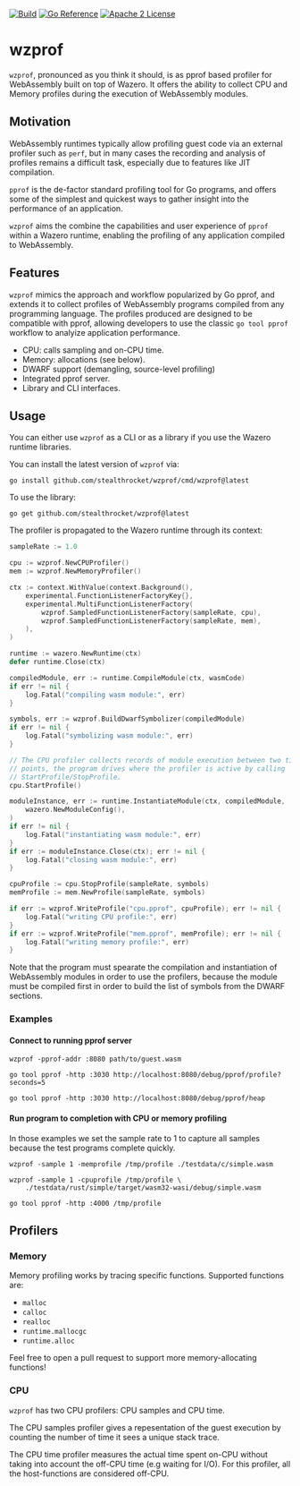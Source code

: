 [![Build](https://github.com/stealthrocket/wzprof/actions/workflows/go-test.yml/badge.svg)](https://github.com/stealthrocket/wzprof/actions/workflows/go-test.yml)
[![Go Reference](https://pkg.go.dev/badge/github.com/stealthrocket/wzprof.svg)](https://pkg.go.dev/github.com/stealthrocket/wzprof)
[![Apache 2 License](https://img.shields.io/badge/license-Apache%202-blue.svg)](LICENSE)

# wzprof

`wzprof`, pronounced as you think it should, is as pprof based profiler for
WebAssembly built on top of Wazero. It offers the ability to collect CPU and
Memory profiles during the execution of WebAssembly modules.

## Motivation

WebAssembly runtimes typically allow profiling guest code via an external
profiler such as `perf`, but in many cases the recording and analysis of
profiles remains a difficult task, especially due to features like JIT
compilation.

`pprof` is the de-factor standard profiling tool for Go programs, and offers
some of the simplest and quickest ways to gather insight into the performance
of an application.

`wzprof` aims the combine the capabilities and user experience of `pprof`
within a Wazero runtime, enabling the profiling of any application compiled
to WebAssembly.

## Features

`wzprof` mimics the approach and workflow popularized by Go pprof, and extends
it to collect profiles of WebAssembly programs compiled from any programming
language. The profiles produced are designed to be compatible with pprof,
allowing developers to use the classic `go tool pprof` workflow to analyize
application performance.

- CPU: calls sampling and on-CPU time.
- Memory: allocations (see below).
- DWARF support (demangling, source-level profiling)
- Integrated pprof server.
- Library and CLI interfaces.

## Usage

You can either use `wzprof` as a CLI or as a library if you use the Wazero
runtime libraries.

You can install the latest version of `wzprof` via:
```
go install github.com/stealthrocket/wzprof/cmd/wzprof@latest
```

To use the library:
```
go get github.com/stealthrocket/wzprof@latest
```

The profiler is propagated to the Wazero runtime through its context:

```go
sampleRate := 1.0

cpu := wzprof.NewCPUProfiler()
mem := wzprof.NewMemoryProfiler()

ctx := context.WithValue(context.Background(),
	experimental.FunctionListenerFactoryKey{},
	experimental.MultiFunctionListenerFactory(
        wzprof.SampledFunctionListenerFactory(sampleRate, cpu),
        wzprof.SampledFunctionListenerFactory(sampleRate, mem),
    ),
)

runtime := wazero.NewRuntime(ctx)
defer runtime.Close(ctx)

compiledModule, err := runtime.CompileModule(ctx, wasmCode)
if err != nil {
	log.Fatal("compiling wasm module:", err)
}

symbols, err := wzprof.BuildDwarfSymbolizer(compiledModule)
if err != nil {
	log.Fatal("symbolizing wasm module:", err)
}

// The CPU profiler collects records of module execution between two time
// points, the program drives where the profiler is active by calling
// StartProfile/StopProfile.
cpu.StartProfile()

moduleInstance, err := runtime.InstantiateModule(ctx, compiledModule,
	wazero.NewModuleConfig(),
)
if err != nil {
	log.Fatal("instantiating wasm module:", err)
}
if err := moduleInstance.Close(ctx); err != nil {
    log.Fatal("closing wasm module:", err)
}

cpuProfile := cpu.StopProfile(sampleRate, symbols)
memProfile := mem.NewProfile(sampleRate, symbols)

if err := wzprof.WriteProfile("cpu.pprof", cpuProfile); err != nil {
    log.Fatal("writing CPU profile:", err)
}
if err := wzprof.WriteProfile("mem.pprof", memProfile); err != nil {
    log.Fatal("writing memory profile:", err)
}
```

Note that the program must spearate the compilation and instantiation of
WebAssembly modules in order to use the profilers, because the module must be
compiled first in order to build the list of symbols from the DWARF sections.

### Examples

#### Connect to running pprof server

```
wzprof -pprof-addr :8080 path/to/guest.wasm
```
```
go tool pprof -http :3030 http://localhost:8080/debug/pprof/profile?seconds=5
```
```
go tool pprof -http :3030 http://localhost:8080/debug/pprof/heap
```

#### Run program to completion with CPU or memory profiling

In those examples we set the sample rate to 1 to capture all samples because the
test programs complete quickly.

```
wzprof -sample 1 -memprofile /tmp/profile ./testdata/c/simple.wasm
```
```
wzprof -sample 1 -cpuprofile /tmp/profile \
    ./testdata/rust/simple/target/wasm32-wasi/debug/simple.wasm
```
```
go tool pprof -http :4000 /tmp/profile
```

## Profilers

### Memory

Memory profiling works by tracing specific functions. Supported functions are:

- `malloc`
- `calloc`
- `realloc`
- `runtime.mallocgc`
- `runtime.alloc`

Feel free to open a pull request to support more memory-allocating functions!

### CPU

`wzprof` has two CPU profilers: CPU samples and CPU time.

The CPU samples profiler gives a repesentation of the guest execution by counting
the number of time it sees a unique stack trace.

The CPU time profiler measures the actual time spent on-CPU without taking into
account the off-CPU time (e.g waiting for I/O). For this profiler, all the
host-functions are considered off-CPU.
